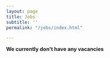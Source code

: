 ```yaml
---
layout: page
title: Jobs
subtitle: ''
permalink: "/jobs/index.html"

---
```

**We currently don't have any vacancies**